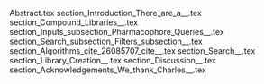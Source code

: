 Abstract.tex
section_Introduction_There_are_a__.tex
section_Compound_Libraries__.tex
section_Inputs_subsection_Pharmacophore_Queries__.tex
section_Search_subsection_Filters_subsection__.tex
section_Algorithms_cite_26085707_cite__.tex
section_Search__.tex
section_Library_Creation__.tex
section_Discussion__.tex
section_Acknowledgements_We_thank_Charles__.tex